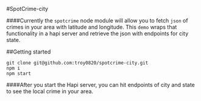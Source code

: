 #SpotCrime-city

####Currently the `spotcrime` node module will allow you to fetch `json` of crimes in your area with latitude and longitude.  This `demo` wraps that functionality in a hapi server and retrieve the json with endpoints for city state.

##Getting started

```
git clone git@github.com:troy0820/spotcrime-city.git
npm i
npm start
```

####After you start the Hapi server, you can hit endpoints of city and state to see the local crime in your area.
